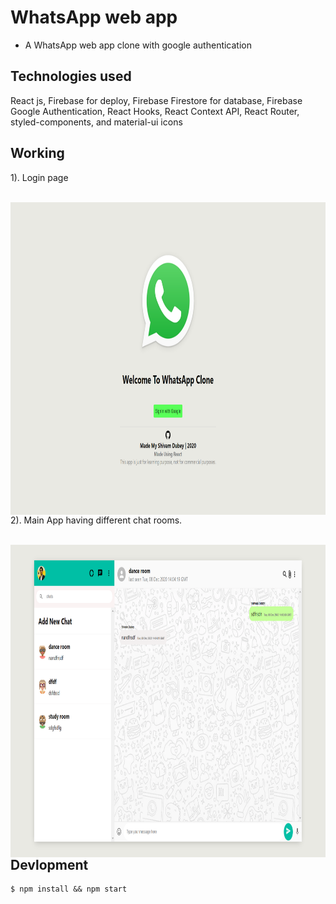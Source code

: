 # WhatsApp web app
- A WhatsApp web app clone with google authentication


## Technologies used
 React js, Firebase for deploy, Firebase Firestore for database, Firebase Google Authentication, React Hooks, React Context API, React Router, styled-components, and material-ui icons

## Working
1). Login page

<p align = "center"> <br/>
<img align="left" src="images/login.png" alt="Main Screen" width="800px" height="500px">
 <br/><br/>
 
2). Main App having different chat rooms.
<p align = "center"> <br/>
<img align="right" src="images/mainApp.png" alt="Leopard Detected" width="800px" height="500px">
 <br/><br/>

## Devlopment

```
$ npm install && npm start
```




